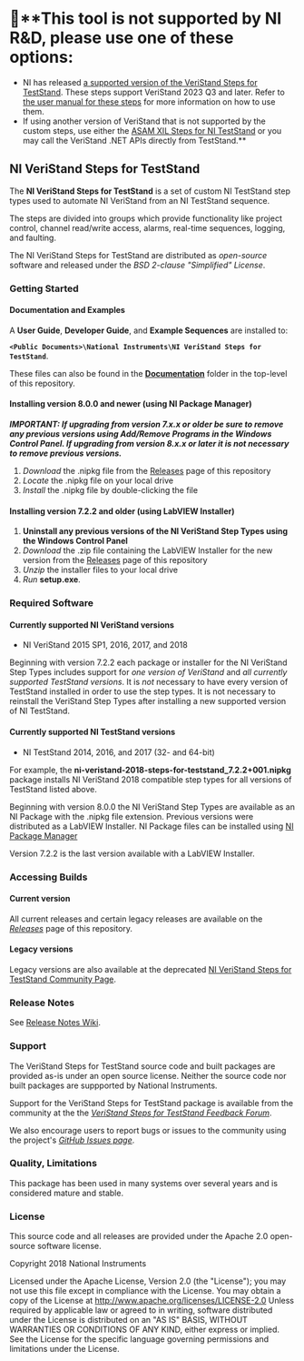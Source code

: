# :rotating_light:**This tool is not supported by NI R&D, please use one of these options:

- NI has released [a supported version of the VeriStand Steps for TestStand](https://www.ni.com/en/support/downloads/software-products/download.veristand-steps-for-teststand.html?srsltid=AfmBOoqYZk0O7-XACD_YLBsPhrVG_qMacfHMfk7SZAGO4ofdfr1ugli4#559863). These steps support VeriStand 2023 Q3 and later. Refer to [the user manual for these steps](https://www.ni.com/docs/en-US/bundle/veristand-steps-for-teststand/page/vsts_help/overview.html) for more information on how to use them.
- If using another version of VeriStand that is not supported by the custom steps, use either the [ASAM XIL Steps for NI TestStand](http://www.ni.com/product-documentation/55126/en/) or you may call the VeriStand .NET APIs directly from TestStand.**

## NI VeriStand Steps for TestStand ##

The **NI VeriStand Steps for TestStand** is a set of custom NI TestStand step types used to automate NI VeriStand from an NI TestStand sequence. 

The steps are divided into groups which provide functionality like project control, channel read/write access, alarms, real-time sequences, logging, and faulting.

The NI VeriStand Steps for TestStand are distributed as *open-source* software and released under the *BSD 2-clause "Simplified" License*. 

### Getting Started ###

#### Documentation and Examples ####

A **User Guide**, **Developer Guide**, and **Example Sequences** are installed to:

**`<Public Documents>\National Instruments\NI VeriStand Steps for TestStand`**. 

These files can also be found in the **[Documentation](https://github.com/NIVeriStandAdd-Ons/VeriStand-steps-for-TestStand/tree/develop/Documentation)** folder in the top-level of this repository.

#### Installing version 8.0.0 and newer (using NI Package Manager) ####
***IMPORTANT: If upgrading from version 7.x.x or older be sure to remove any previous versions using Add/Remove Programs in the Windows Control Panel. If upgrading from version 8.x.x or later it is not necessary to remove previous versions.***

1. *Download* the .nipkg file from the [Releases](https://github.com/NIVeriStandAdd-Ons/VeriStand-steps-for-TestStand/releases) page of this repository
1. *Locate* the .nipkg file on your local drive
1. *Install* the .nipkg file by double-clicking the file

#### Installing version 7.2.2 and older (using LabVIEW Installer) ####
1. **Uninstall any previous versions of the NI VeriStand Step Types using the Windows Control Panel**
1. *Download* the .zip file containing the LabVIEW Installer for the new version from the [Releases](https://github.com/NIVeriStandAdd-Ons/VeriStand-steps-for-TestStand/releases) page of this repository
1. *Unzip* the installer files to your local drive
1. *Run* **setup.exe**.

### Required Software ###

#### Currently supported NI VeriStand versions ####

* NI VeriStand 2015 SP1, 2016, 2017, and 2018

Beginning with version 7.2.2 each package or installer for the NI VeriStand Step Types includes support for *one version of VeriStand* and *all currently supported TestStand versions*. It is *not* necessary to have every version of TestStand installed in order to use the step types. It is not necessary to reinstall the VeriStand Step Types after installing a new supported version of NI TestStand. 

#### Currently supported NI TestStand versions ####
* NI TestStand 2014, 2016, and 2017 (32- and 64-bit)


For example, the **ni-veristand-2018-steps-for-teststand_7.2.2+001.nipkg** package installs NI VeriStand 2018 compatible step types for all versions of TestStand listed above. 

Beginning with version 8.0.0 the NI VeriStand Step Types are available as an NI Package with the .nipkg file extension. Previous versions were distributed as a LabVIEW Installer. NI Package files can be installed using [NI Package Manager](http://search.ni.com/nisearch/app/main/p/bot/no/ap/tech/lang/en/pg/1/sn/catnav:du/q/ni%20package%20manager/)

Version 7.2.2 is the last version available with a LabVIEW Installer. 

### Accessing Builds ###

#### Current version ####

All current releases and certain legacy releases are available on the [*Releases*](https://github.com/NIVeriStandAdd-Ons/VeriStand-steps-for-TestStand/releases) page of this repository.

#### Legacy versions ####

Legacy versions are also available at the deprecated [NI VeriStand Steps for TestStand Community Page](https://forums.ni.com/t5/NI-VeriStand-Add-Ons-Documents/NI-VeriStand-Add-on-VeriStand-Steps-for-TestStand/ta-p/3535888).  

### Release Notes ###

See [Release Notes Wiki](https://github.com/NIVeriStandAdd-Ons/VeriStand-steps-for-TestStand/wiki/Release-Notes).

### Support ###

The VeriStand Steps for TestStand source code and built packages are provided as-is under an open source license. Neither the source code nor built packages are suppported by National Instruments. 

Support for the VeriStand Steps for TestStand package is available from the community at the the [*VeriStand Steps for TestStand Feedback Forum*](https://forums.ni.com/t5/NI-VeriStand-Add-Ons-Discussions/VeriStand-Steps-for-TestStand-Feedback/td-p/3442166). 

We also encourage users to report bugs or issues to the community using the project's [*GitHub Issues page*](https://github.com/NIVeriStandAdd-Ons/VeriStand-steps-for-TestStand/issues).


### Quality, Limitations ###

This package has been used in many systems over several years and is considered mature and stable.  

### License ###

This source code and all releases are provided under the Apache 2.0 open-source software license.

 Copyright 2018 National Instruments
 

  Licensed under the Apache License, Version 2.0 (the "License"); you may not use this file except in compliance with the License.
  You may obtain a copy of the License at 
  http://www.apache.org/licenses/LICENSE-2.0
  Unless required by applicable law or agreed to in writing, software distributed under the License is distributed on an "AS IS" BASIS, WITHOUT WARRANTIES OR CONDITIONS OF ANY KIND, either express or implied.
  See the License for the specific language governing permissions and limitations under the License.
